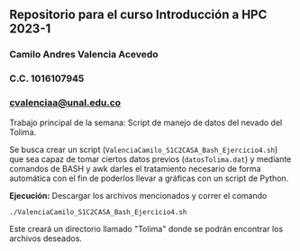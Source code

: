 ## Repositorio para el curso Introducción a HPC 2023-1
### Camilo Andres Valencia Acevedo
### C.C. 1016107945
### cvalenciaa@unal.edu.co

Trabajo principal de la semana: Script de manejo de datos del nevado del Tolima.

Se busca crear un script (`ValenciaCamilo_S1C2CASA_Bash_Ejercicio4.sh`) que sea capaz de tomar ciertos datos previos (`datosTolima.dat`) y mediante comandos de BASH y awk darles el tratamiento necesario de forma automática con el fin de poderlos llevar a gráficas con un script de Python. 

**Ejecución:** Descargar los archivos mencionados y correr el comando
```console
./ValenciaCamilo_S1C2CASA_Bash_Ejercicio4.sh
```

Este creará un directorio llamado "Tolima" donde se podrán encontrar los archivos deseados.
